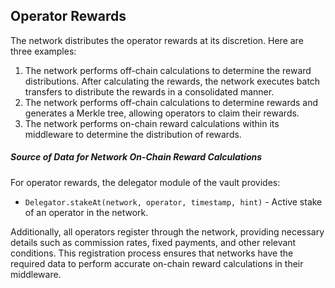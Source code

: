 ## Operator Rewards

The network distributes the operator rewards at its discretion. Here are three examples:

1. The network performs off-chain calculations to determine the reward distributions. After calculating the rewards, the network executes batch transfers to distribute the rewards in a consolidated manner.
2. The network performs off-chain calculations to determine rewards and generates a Merkle tree, allowing operators to claim their rewards.
3. The network performs on-chain reward calculations within its middleware to determine the distribution of rewards.

##### Source of Data for Network On-Chain Reward Calculations

For operator rewards, the delegator module of the vault provides:

- `Delegator.stakeAt(network, operator, timestamp, hint)` - Active stake of an operator in the network.

Additionally, all operators register through the network, providing necessary details such as commission rates, fixed payments, and other relevant conditions. This registration process ensures that networks have the required data to perform accurate on-chain reward calculations in their middleware.
